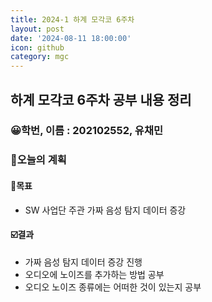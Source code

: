 ```yaml
---
title: 2024-1 하계 모각코 6주차
layout: post
date: '2024-08-11 18:00:00'
icon: github
category: mgc
---
```


## 하계 모각코 6주차 공부 내용 정리
### 😀학번, 이름 : 202102552, 유채민

### 🎯오늘의 계획
#### 🎡목표
- SW 사업단 주관 가짜 음성 탐지 데이터 증강

#### ☑️결과
- 가짜 음성 탐지 데이터 증강 진행
- 오디오에 노이즈를 추가하는 방법 공부
- 오디오 노이즈 종류에는 어떠한 것이 있는지 공부
